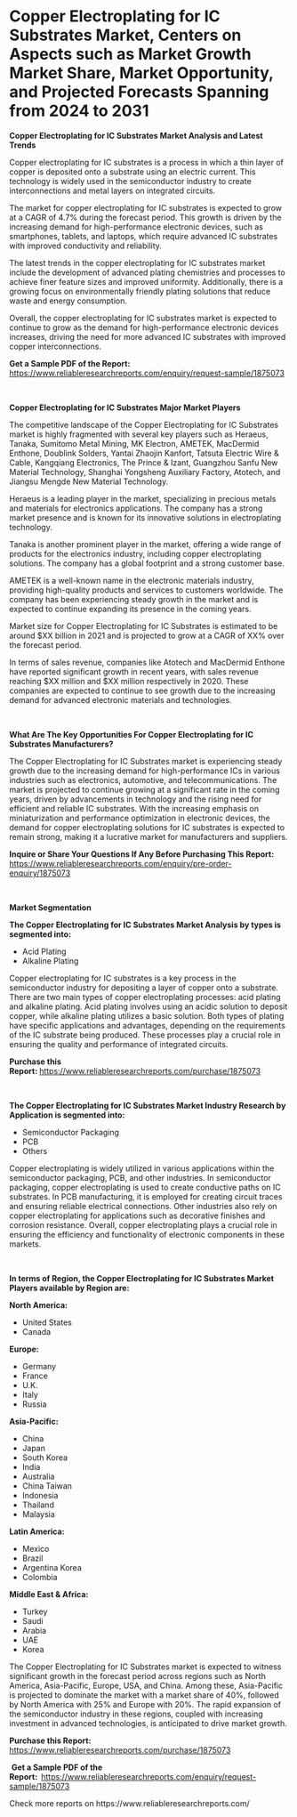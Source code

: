 <p><h1>Copper Electroplating for IC Substrates Market, Centers on Aspects such as Market Growth Market Share, Market Opportunity, and Projected Forecasts Spanning from 2024 to 2031</h1></p><p><strong>Copper Electroplating for IC Substrates Market Analysis and Latest Trends</strong></p>
<p><p>Copper electroplating for IC substrates is a process in which a thin layer of copper is deposited onto a substrate using an electric current. This technology is widely used in the semiconductor industry to create interconnections and metal layers on integrated circuits.</p><p>The market for copper electroplating for IC substrates is expected to grow at a CAGR of 4.7% during the forecast period. This growth is driven by the increasing demand for high-performance electronic devices, such as smartphones, tablets, and laptops, which require advanced IC substrates with improved conductivity and reliability.</p><p>The latest trends in the copper electroplating for IC substrates market include the development of advanced plating chemistries and processes to achieve finer feature sizes and improved uniformity. Additionally, there is a growing focus on environmentally friendly plating solutions that reduce waste and energy consumption.</p><p>Overall, the copper electroplating for IC substrates market is expected to continue to grow as the demand for high-performance electronic devices increases, driving the need for more advanced IC substrates with improved copper interconnections.</p></p>
<p><strong>Get a Sample PDF of the Report:&nbsp;</strong> <a href="https://www.reliableresearchreports.com/enquiry/request-sample/1875073">https://www.reliableresearchreports.com/enquiry/request-sample/1875073</a></p>
<p>&nbsp;</p>
<p><strong>Copper Electroplating for IC Substrates Major Market Players</strong></p>
<p><p>The competitive landscape of the Copper Electroplating for IC Substrates market is highly fragmented with several key players such as Heraeus, Tanaka, Sumitomo Metal Mining, MK Electron, AMETEK, MacDermid Enthone, Doublink Solders, Yantai Zhaojin Kanfort, Tatsuta Electric Wire & Cable, Kangqiang Electronics, The Prince & Izant, Guangzhou Sanfu New Material Technology, Shanghai Yongsheng Auxiliary Factory, Atotech, and Jiangsu Mengde New Material Technology.</p><p>Heraeus is a leading player in the market, specializing in precious metals and materials for electronics applications. The company has a strong market presence and is known for its innovative solutions in electroplating technology.</p><p>Tanaka is another prominent player in the market, offering a wide range of products for the electronics industry, including copper electroplating solutions. The company has a global footprint and a strong customer base.</p><p>AMETEK is a well-known name in the electronic materials industry, providing high-quality products and services to customers worldwide. The company has been experiencing steady growth in the market and is expected to continue expanding its presence in the coming years.</p><p>Market size for Copper Electroplating for IC Substrates is estimated to be around $XX billion in 2021 and is projected to grow at a CAGR of XX% over the forecast period.</p><p>In terms of sales revenue, companies like Atotech and MacDermid Enthone have reported significant growth in recent years, with sales revenue reaching $XX million and $XX million respectively in 2020. These companies are expected to continue to see growth due to the increasing demand for advanced electronic materials and technologies.</p></p>
<p>&nbsp;</p>
<p><strong>What Are The Key Opportunities For Copper Electroplating for IC Substrates Manufacturers?</strong></p>
<p><p>The Copper Electroplating for IC Substrates market is experiencing steady growth due to the increasing demand for high-performance ICs in various industries such as electronics, automotive, and telecommunications. The market is projected to continue growing at a significant rate in the coming years, driven by advancements in technology and the rising need for efficient and reliable IC substrates. With the increasing emphasis on miniaturization and performance optimization in electronic devices, the demand for copper electroplating solutions for IC substrates is expected to remain strong, making it a lucrative market for manufacturers and suppliers.</p></p>
<p><strong>Inquire or Share Your Questions If Any Before Purchasing This Report:</strong> <a href="https://www.reliableresearchreports.com/enquiry/pre-order-enquiry/1875073">https://www.reliableresearchreports.com/enquiry/pre-order-enquiry/1875073</a></p>
<p>&nbsp;</p>
<p><strong>Market Segmentation</strong></p>
<p><strong>The Copper Electroplating for IC Substrates Market Analysis by types is segmented into:</strong></p>
<p><ul><li>Acid Plating</li><li>Alkaline Plating</li></ul></p>
<p><p>Copper electroplating for IC substrates is a key process in the semiconductor industry for depositing a layer of copper onto a substrate. There are two main types of copper electroplating processes: acid plating and alkaline plating. Acid plating involves using an acidic solution to deposit copper, while alkaline plating utilizes a basic solution. Both types of plating have specific applications and advantages, depending on the requirements of the IC substrate being produced. These processes play a crucial role in ensuring the quality and performance of integrated circuits.</p></p>
<p><strong>Purchase this Report:&nbsp;</strong><a href="https://www.reliableresearchreports.com/purchase/1875073">https://www.reliableresearchreports.com/purchase/1875073</a></p>
<p>&nbsp;</p>
<p><strong>The Copper Electroplating for IC Substrates Market Industry Research by Application is segmented into:</strong></p>
<p><ul><li>Semiconductor Packaging</li><li>PCB</li><li>Others</li></ul></p>
<p><p>Copper electroplating is widely utilized in various applications within the semiconductor packaging, PCB, and other industries. In semiconductor packaging, copper electroplating is used to create conductive paths on IC substrates. In PCB manufacturing, it is employed for creating circuit traces and ensuring reliable electrical connections. Other industries also rely on copper electroplating for applications such as decorative finishes and corrosion resistance. Overall, copper electroplating plays a crucial role in ensuring the efficiency and functionality of electronic components in these markets.</p></p>
<p>&nbsp;</p>
<p><strong>In terms of Region, the Copper Electroplating for IC Substrates Market Players available by Region are:</strong></p>
<p>
    <p> <strong> North America: </strong>
        <ul>
            <li>United States</li>
            <li>Canada</li>
        </ul>
        </p> 
    <p> <strong> Europe: </strong>
        <ul>
            <li>Germany</li>
            <li>France</li>
            <li>U.K.</li>
            <li>Italy</li>
            <li>Russia</li>
        </ul>
        </p> 
    <p> <strong> Asia-Pacific: </strong>
        <ul>
            <li>China</li>
            <li>Japan</li>
            <li>South Korea</li>
            <li>India</li>
            <li>Australia</li>
            <li>China Taiwan</li>
            <li>Indonesia</li>
            <li>Thailand</li>
            <li>Malaysia</li>
        </ul>
        </p> 
    <p> <strong> Latin America: </strong>
        <ul>
            <li>Mexico</li>
            <li>Brazil</li>
            <li>Argentina Korea</li>
            <li>Colombia</li>
        </ul>
        </p> 
    <p> <strong> Middle East & Africa: </strong>
        <ul>
            <li>Turkey</li>
            <li>Saudi</li>
            <li>Arabia</li>
            <li>UAE</li>
            <li>Korea</li>
        </ul>
    </p>
    </p>
<p><p>The Copper Electroplating for IC Substrates market is expected to witness significant growth in the forecast period across regions such as North America, Asia-Pacific, Europe, USA, and China. Among these, Asia-Pacific is projected to dominate the market with a market share of 40%, followed by North America with 25% and Europe with 20%. The rapid expansion of the semiconductor industry in these regions, coupled with increasing investment in advanced technologies, is anticipated to drive market growth.</p></p>
<p><strong>Purchase this Report: </strong><a href="https://www.reliableresearchreports.com/purchase/1875073">https://www.reliableresearchreports.com/purchase/1875073</a></p>
<p>&nbsp;<strong>Get a Sample PDF of the Report:&nbsp;&nbsp;</strong><a href="https://www.reliableresearchreports.com/enquiry/request-sample/1875073">https://www.reliableresearchreports.com/enquiry/request-sample/1875073</a></p>
<p><strong></strong></p>
<p>Check more reports on https://www.reliableresearchreports.com/</p>